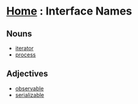 # [Home][1] : Interface Names

## Nouns

  - [iterator](iterator.md)
  - [process](process.md)
  
## Adjectives

  - [observable](observable.md)
  - [serializable](serializable.md)

[1]: ../README.md
